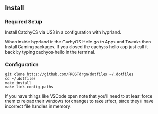 ## Install

### Required Setup

Install CatchyOS via USB in a configuration with hyprland.

When inside hyprland in the CachyOS Hello go to Apps and Tweaks then Install Gaming packages. If you closed the cachyos hello app just call it back by typing cachyos-hello in the terminal.

### Configuration

```
git clone https://github.com/FROSTdrgn/dotfiles ~/.dotfiles
cd ~/.dotfiles
make install
make link-config-paths
```

If you have things like VSCode open note that you'll need to at least force them to reload their windows for changes to take effect, since they'll have incorrect file handles in memory.
